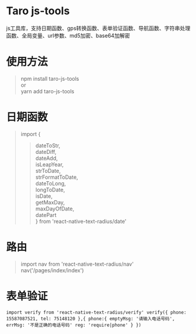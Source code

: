 # Taro js-tools
js工具库，支持日期函数、gps转换函数、表单验证函数、导航函数、字符串处理函数、全局变量、url参数、md5加密、base64加解密

# 使用方法
> npm install taro-js-tools    
> or    
> yarn add taro-js-tools    

# 日期函数
> import {     
>>   dateToStr,    
>>   dateDiff,    
>>   dateAdd,    
>>   isLeapYear,    
>>   strToDate,    
>>   strFormatToDate,    
>>   dateToLong,    
>>   longToDate,    
>>   isDate,    
>>   getMaxDay,    
>>   maxDayOfDate,    
>>   datePart    
> } from 'react-native-text-radius/date'    
# 路由
>import nav from 'react-native-text-radius/nav'    
>nav('/pages/index/index')
# 表单验证
`
import verify from 'react-native-text-radius/verify'
verify({
  phone: 15587087521,
  tel: 75148120
},{
  phone:{
    emptyMsg: '请输入电话号码',
    errMsg: '不是正确的电话号码'
    reg: 'require|phone'
  }
})
`